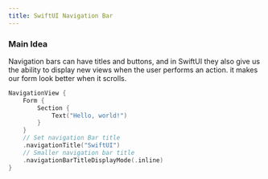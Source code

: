 ```yaml
---
title: SwiftUI Navigation Bar
---
```


### Main Idea
Navigation bars can have titles and buttons, and in SwiftUI they also give us the ability to display new views when the user performs an action. it makes our form look better when it scrolls.


```swift
NavigationView {
    Form {
        Section {
            Text("Hello, world!")
        }
    }
    // Set navigation Bar title
    .navigationTitle("SwiftUI")
    // Smaller navigation bar title 
    .navigationBarTitleDisplayMode(.inline)
}

```


